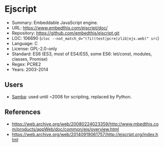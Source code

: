 # Ejscript

* Summary:    Embeddable JavaScript engine.
* URL:        https://www.embedthis.com/ejscript/doc/
* Repository: https://github.com/embedthis/ejscript.git
* LOC:        106690 (`cloc --not_match_d="(?i)(test|pcre|zlib|ejs.web)" src`)
* Language:   C
* License:    GPL-2.0-only
* Standard:   ES6 (ES3, most of ES4/ES5, some ES6: let/const, modules, classes, Promise)
* Regex:      PCRE2
* Years:      2003-2014

## Users

* [Samba](https://www.samba.org/~jelmer/samba4-status-xp08.pdf): used until ~2008 for scripting, replaced by Python.

## References

* https://web.archive.org/web/20080224023359/http://www.mbedthis.com/products/appWeb/doc/common/ejs/overview.html
* https://web.archive.org/web/20140919061757/http://ejscript.org/index.html
